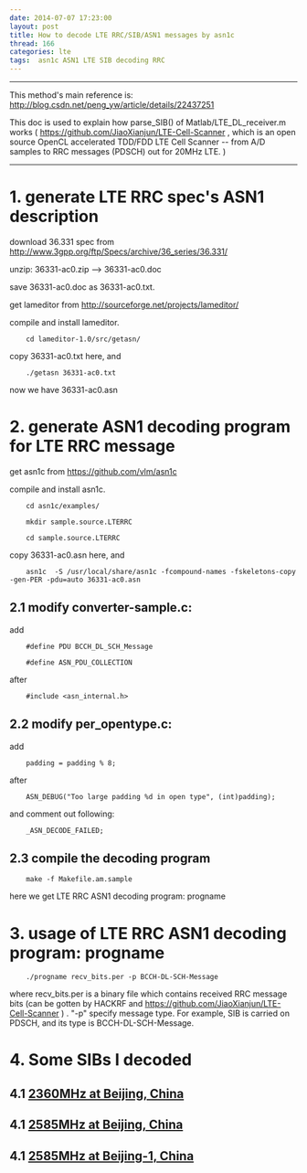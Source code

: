 ```yaml
---
date: 2014-07-07 17:23:00
layout: post
title: How to decode LTE RRC/SIB/ASN1 messages by asn1c
thread: 166
categories: lte
tags:  asn1c ASN1 LTE SIB decoding RRC
---
```


-----------------------------------------------------------------------------------

This method's main reference is: http://blog.csdn.net/peng_yw/article/details/22437251

This doc is used to explain how parse_SIB() of Matlab/LTE_DL_receiver.m works ( https://github.com/JiaoXianjun/LTE-Cell-Scanner , which is an open source OpenCL accelerated TDD/FDD LTE Cell Scanner -- from A/D samples to RRC messages (PDSCH) out for 20MHz LTE. )

-------------------------------------------------------------------------------------

# 1. generate LTE RRC spec's ASN1 description

download 36.331 spec from http://www.3gpp.org/ftp/Specs/archive/36_series/36.331/

unzip: 36331-ac0.zip --> 36331-ac0.doc

save 36331-ac0.doc as 36331-ac0.txt.

get lameditor from http://sourceforge.net/projects/lameditor/

compile and install lameditor.

		cd lameditor-1.0/src/getasn/

copy 36331-ac0.txt here, and 

		./getasn 36331-ac0.txt

now we have 36331-ac0.asn

# 2. generate ASN1 decoding program for LTE RRC message

get asn1c from https://github.com/vlm/asn1c

compile and install asn1c.

		cd asn1c/examples/

		mkdir sample.source.LTERRC

		cd sample.source.LTERRC

copy 36331-ac0.asn here, and

		asn1c  -S /usr/local/share/asn1c -fcompound-names -fskeletons-copy -gen-PER -pdu=auto 36331-ac0.asn

## 2.1 modify converter-sample.c:

add 

		#define PDU BCCH_DL_SCH_Message

		#define ASN_PDU_COLLECTION

after 

		#include <asn_internal.h>

## 2.2 modify per_opentype.c:

add 

		padding = padding % 8;

after 

		ASN_DEBUG("Too large padding %d in open type", (int)padding);

and comment out following:

		_ASN_DECODE_FAILED;

## 2.3 compile the decoding program

		make -f Makefile.am.sample

here we get LTE RRC ASN1 decoding program: progname

# 3. usage of LTE RRC ASN1 decoding program: progname

		./progname recv_bits.per -p BCCH-DL-SCH-Message

where recv_bits.per is a binary file which contains received RRC message bits (can be gotten by HACKRF and https://github.com/JiaoXianjun/LTE-Cell-Scanner ) . "-p" specify message type. For example, SIB is carried on PDSCH, and its type is BCCH-DL-SCH-Message.


# 4. Some SIBs I decoded

## 4.1 [2360MHz at Beijing, China](../_resource/f2360_s19.2_bw20_1s_hackrf_SIB.txt)
## 4.1 [2585MHz at Beijing, China](../_resource/f2585_s19.2_bw20_1s_hackrf_SIB.txt)
## 4.1 [2585MHz at Beijing-1, China](../_resource/f2585_s19.2_bw20_1s_hackrf_1_SIB.txt)
